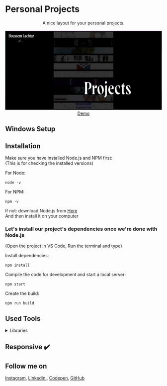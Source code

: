 # Personal Projects
<p align="center">
A nice layout for your personal projects.
<br>
<br>        
<a href="#">
        <img alt="Thumbnail" src="./src/img/Personal-Projects.com.jpg" />
    </a>
<br>
<a href="#">
        Demo
    </a>
</p>

## Windows Setup

## Installation
Make sure you have installed Node.js and NPM first:<br>
(This is for checking the installed versions)

For Node:
```
node -v
```
For NPM:
```
npm -v
```

If not: download Node.js from [Here](https://nodejs.org/en/)<br>
And then install it on your computer 

### Let's install our project's dependencies once we're done with Node.js
(Open the project in VS Code, Run the terminal and type)<br>

Install dependencies:

```
npm install
```

Compile the code for development and start a local server:

```
npm start
```

Create the build:

```
npm run build
```

## Used Tools

<details>
  <summary> Libraries</summary>
  

1. [GSAP](https://greensock.com/gsap/) 
2. [ImagesLoaded](https://www.npmjs.com/package/imagesloaded)

</details>

## Responsive ✔️


## Follow me on

[Instagram](https://www.instagram.com/houssem_lachtar/), [Linkedin ](https://www.linkedin.com/in/houssem-lachtar/), [Codepen](https://codepen.io/houssem-lachtar), [GitHub](https://github.com/houssemlachtar)
